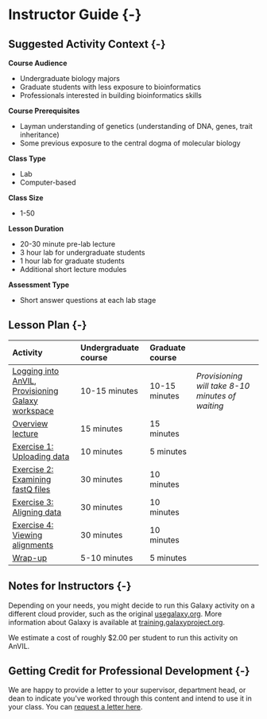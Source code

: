 # Instructor Guide {-}

## Suggested Activity Context {-}

**Course Audience**  

- Undergraduate biology majors
- Graduate students with less exposure to bioinformatics
- Professionals interested in building bioinformatics skills

**Course Prerequisites**  

- Layman understanding of genetics (understanding of DNA, genes, trait inheritance)
- Some previous exposure to the central dogma of molecular biology

**Class Type**  

- Lab
- Computer-based

**Class Size**  

- 1-50

**Lesson Duration**  

- 20-30 minute pre-lab lecture 
- 3 hour lab for undergraduate students
- 1 hour lab for graduate students
- Additional short lecture modules

**Assessment Type**  

- Short answer questions at each lab stage

## Lesson Plan  {-}

| Activity | Undergraduate course | Graduate course | |
| :-- | :-- | :-- | :--|
| [Logging into AnVIL](student-activity-guide#set-up), [Provisioning Galaxy workspace](student-activity-guide#starting-galaxy) | 10-15 minutes | 10-15 minutes | _Provisioning will take 8-10 minutes of waiting_ |
| [Overview lecture](student-activity-guide#overview-video) | 15 minutes | 15 minutes | 
| [Exercise 1: Uploading data](student-activity-guide#importing-data) | 10 minutes | 5 minutes |
| [Exercise 2: Examining fastQ files](student-activity-guide#examining-fastq) | 30 minutes | 10 minutes |
| [Exercise 3: Aligning data](student-activity-guide#alignment) | 30 minutes | 10 minutes |
| [Exercise 4: Viewing alignments](student-activity-guide#view-alignment) | 30 minutes | 10 minutes |
| [Wrap-up](student-activity-guide#wrap-up) | 5-10 minutes | 5 minutes |

## Notes for Instructors {-}

Depending on your needs, you might decide to run this Galaxy activity on a different cloud provider, such as the original [usegalaxy.org](https://usegalaxy.org/). More information about Galaxy is available at [training.galaxyproject.org](https://training.galaxyproject.org).

We estimate a cost of roughly $2.00 per student to run this activity on AnVIL.

## Getting Credit for Professional Development {-}

We are happy to provide a letter to your supervisor, department head, or dean to indicate you've worked through this content and intend to use it in your class. You can [request a letter here](https://forms.gle/Ar542ZEwLnSRbrZN9).
